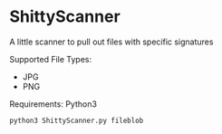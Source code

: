 # ShittyScanner

A little scanner to pull out files with specific signatures

Supported File Types:
- JPG
- PNG

Requirements:
  Python3
  
```bash
python3 ShittyScanner.py fileblob
```
